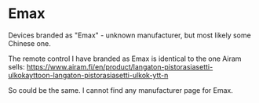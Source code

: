 # Emax

Devices branded as "Emax" - unknown manufacturer, but most likely some Chinese one.

The remote control I have branded as Emax is identical to the one Airam sells:
https://www.airam.fi/en/product/langaton-pistorasiasetti-ulkokayttoon-langaton-pistorasiasetti-ulkok-ytt-n

So could be the same. I cannot find any manufacturer page for Emax.

